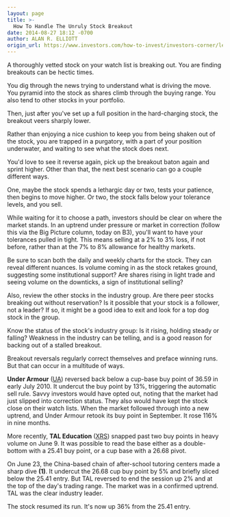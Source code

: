 ```yaml
---
layout: page
title: >-
  How To Handle The Unruly Stock Breakout
date: 2014-08-27 18:12 -0700
author: ALAN R. ELLIOTT
origin_url: https://www.investors.com/how-to-invest/investors-corner/learning-to-manage-a-reversed-breakout
---
```





A thoroughly vetted stock on your watch list is breaking out. You are finding breakouts can be hectic times.


You dig through the news trying to understand what is driving the move. You pyramid into the stock as shares climb through the buying range. You also tend to other stocks in your portfolio.


Then, just after you've set up a full position in the hard-charging stock, the breakout veers sharply lower.


Rather than enjoying a nice cushion to keep you from being shaken out of the stock, you are trapped in a purgatory, with a part of your position underwater, and waiting to see what the stock does next.


You'd love to see it reverse again, pick up the breakout baton again and sprint higher. Other than that, the next best scenario can go a couple different ways.


One, maybe the stock spends a lethargic day or two, tests your patience, then begins to move higher. Or two, the stock falls below your tolerance levels, and you sell.


While waiting for it to choose a path, investors should be clear on where the market stands. In an uptrend under pressure or market in correction (follow this via the Big Picture column, today on B3), you'll want to have your tolerances pulled in tight. This means selling at a 2% to 3% loss, if not before, rather than at the 7% to 8% allowance for healthy markets.


Be sure to scan both the daily and weekly charts for the stock. They can reveal different nuances. Is volume coming in as the stock retakes ground, suggesting some institutional support? Are shares rising in light trade and seeing volume on the downticks, a sign of institutional selling?


Also, review the other stocks in the industry group. Are there peer stocks breaking out without reservation? Is it possible that your stock is a follower, not a leader? If so, it might be a good idea to exit and look for a top dog stock in the group.


Know the status of the stock's industry group: Is it rising, holding steady or falling? Weakness in the industry can be telling, and is a good reason for backing out of a stalled breakout.


Breakout reversals regularly correct themselves and preface winning runs. But that can occur in a multitude of ways.


**Under Armour** ([UA](https://research.investors.com/quote.aspx?symbol=UA)) reversed back below a cup-base buy point of 36.59 in early July 2010. It undercut the buy point by 13%, triggering the automatic sell rule. Savvy investors would have opted out, noting that the market had just slipped into correction status. They also would have kept the stock close on their watch lists. When the market followed through into a new uptrend, and Under Armour retook its buy point in September. It rose 116% in nine months.


More recently, **TAL Education** ([XRS](https://research.investors.com/quote.aspx?symbol=XRS)) snapped past two buy points in heavy volume on June 9. It was possible to read the base either as a double-bottom with a 25.41 buy point, or a cup base with a 26.68 pivot.


On June 23, the China-based chain of after-school tutoring centers made a sharp dive **(1)**. It undercut the 26.68 cup buy point by 5% and briefly sliced below the 25.41 entry. But TAL reversed to end the session up 2% and at the top of the day's trading range. The market was in a confirmed uptrend. TAL was the clear industry leader.


The stock resumed its run. It's now up 36% from the 25.41 entry.




